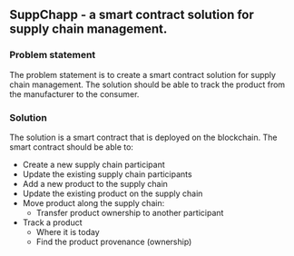 ## SuppChapp - a smart contract solution for supply chain management.

### Problem statement

The problem statement is to create a smart contract solution for supply chain management.
The solution should be able to track the product from the manufacturer to the consumer.

### Solution

The solution is a smart contract that is deployed on the blockchain. The smart contract should be able to:

* Create a new supply chain participant
* Update the existing supply chain participants
* Add a new product to the supply chain
* Update the existing product on the supply chain
* Move product along the supply chain:
  * Transfer product ownership to another participant
* Track a product
  * Where it is today
  * Find the product provenance (ownership)
